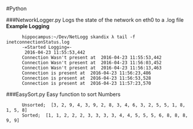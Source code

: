 #Python

###NetworkLogger.py
Logs the state of the network on eth0 to a .log file
__Example Logging__

          hippocampus:~/Dev/NetLogg skandix λ tail -f inetconnectionStatus.log 
          -=Started Logging=- 
           2016-04-23 11:55:53,442
          Connection Wasn't present at  2016-04-23 11:55:53,442
          Connection Wasn't present at  2016-04-23 11:56:03,452
          Connection Wasn't present at  2016-04-23 11:56:13,463
          Connection is present at  2016-04-23 11:56:23,486
          Connection is present at  2016-04-23 11:56:53,528
          Connection is present at  2016-04-23 11:57:23,570

###EasySort.py
Easy function to sort Numbers
          
          Unsorted;  [3, 2, 9, 4, 3, 9, 2, 8, 3, 4, 6, 3, 2, 5, 5, 1, 8, 1, 5, 8]
          Sorted;  [1, 1, 2, 2, 2, 3, 3, 3, 3, 4, 4, 5, 5, 5, 6, 8, 8, 8, 9, 9]
